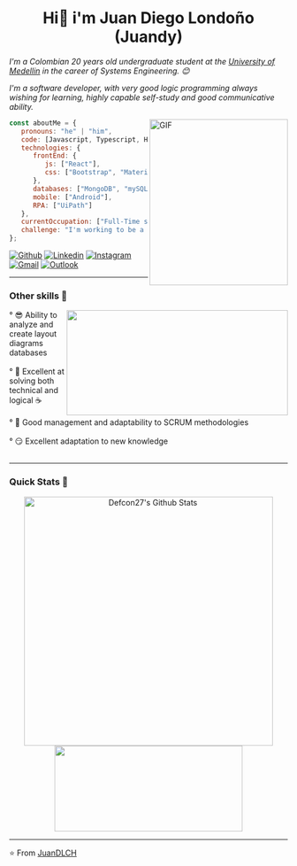 <h1 align="center">Hi👋 i'm Juan Diego Londoño (Juandy) </h1>
<p><em>I'm a Colombian 20 years old undergraduate student at the <a href="https://udemedellin.edu.co">University of Medellin</a> in the career of Systems Engineering. 😊

I'm a software developer, with very good logic programming always wishing for learning, highly capable self-study and good communicative ability.</em></p>


<img align="right" alt="GIF" src="https://github.com/abhisheknaiidu/abhisheknaiidu/blob/master/code.gif?raw=true" width="250" height="300" />


```javascript
const aboutMe = {
   pronouns: "he" | "him",
   code: [Javascript, Typescript, HTML, CSS, Python, Java, CSharp],
   technologies: {
      frontEnd: {
         js: ["React"],
         css: ["Bootstrap", "Material Design"]
      },
      databases: ["MongoDB", "mySQL", "SQLServer", "Postgresql", "MySQL", "Sqlite"],
      mobile: ["Android"],
      RPA: ["UiPath"]
   },
   currentOccupation: ["Full-Time student"],
   challenge: "I'm working to be a full-stack developer",
};
```
[![Github](https://img.shields.io/badge/-Github-000?style=flat&logo=Github&logoColor=white)](https://github.com/JuanDLCH)
[![Linkedin](https://img.shields.io/badge/-LinkedIn-blue?style=flat&logo=Linkedin&logoColor=white)](https://www.linkedin.com/in/juandlch/)
[![Instagram](https://img.shields.io/badge/-Instagram-c13584?style=flat&labelColor=c13584&logo=instagram&logoColor=white)](https://www.instagram.com/juan.dlch/)
[![Gmail](https://img.shields.io/badge/-Gmail-c14438?style=flat&logo=Gmail&logoColor=white)](mailto:juandiego0329@gmail.com)
[![Outlook](https://img.shields.io/badge/-Outlook-0078D4?style=flat&logo=Microsoft-Outlook&logoColor=white)](mailto:jlondono705@soyudemedellin.edu.co)

---
<h3>Other skills 👀</h3>
  <img width="400" height="190" src="https://media.giphy.com/media/9B8wYztAoe1zO/source.gif" align=right>
   ° 😎 Ability to analyze and create layout diagrams databases</br></br>
   ° 🧠 Excellent at solving both technical and logical ☕</br></br>
   ° 📝 Good management and adaptability to SCRUM methodologies</br></br>
   ° 😏 Excellent adaptation to new knowledge</br></br>
  

---
### Quick Stats 🚀
<p align="center">
<img width="450" align="center" src="https://github-readme-stats-defcon27.vercel.app/api?username=JuanDLCH&show_icons=true&line_height=21&theme=gotham" alt="Defcon27's Github Stats" />
<img width="340" height="155" align="center" 
     src="https://github-readme-stats-defcon27.vercel.app/api/top-langs/?username=JuanDLCH&layout=compact&theme=gotham"" />
</p>
                                                                                                                       
---
⭐️ From [JuanDLCH](https://github.com/JuanDLCH)
